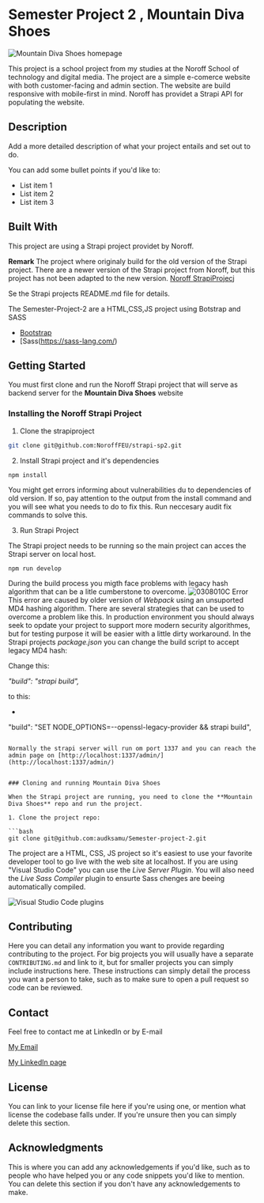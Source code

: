# Semester Project 2 , Mountain Diva Shoes

![Mountain Diva Shoes homepage](https://github.com/audksamu/Semester-Project-2/assets/61708040/d72ee972-10a4-4397-a8fa-850c2402ead3)

This project is a school project from my studies at the Noroff School of technology and digital media. The project are a simple e-comerce website with both customer-facing and admin section.
The website are build responsive with mobile-first in mind.
Noroff has providet a Strapi API for populating the website.

## Description

Add a more detailed description of what your project entails and set out to do.

You can add some bullet points if you'd like to:

- List item 1
- List item 2
- List item 3

## Built With

This project are using a Strapi project providet by Noroff.

**Remark** The project where originaly build for the old version of the Strapi project. There are a newer version of the Strapi project from Noroff, but this project has not been adapted to the new version.
[Noroff StrapiProjecj](https://github.com/NoroffFEU/strapi-sp2)

Se the Strapi projects README.md file for details.

The Semester-Project-2 are a HTML,CSS,JS project using Botstrap and SASS

- [Bootstrap](https://getbootstrap.com)
- [Sass(https://sass-lang.com/)

## Getting Started

You must first clone and run the Noroff Strapi project that will serve as backend server for the **Mountain Diva Shoes** website

### Installing the Noroff Strapi Project

1. Clone the strapiproject
```bash
git clone git@github.com:NoroffFEU/strapi-sp2.git
```

2. Install Strapi project and it's dependencies
```
npm install
```
You might get errors informing about vulnerabilities du to dependencies of old version.
If so, pay attention to the output from the install command and you will see what you needs to do to fix this.
Run neccesary audit fix commands to solve this.

3. Run Strapi Project

The Strapi project needs to be running so the main project can acces the Strapi server on local host.
```
npm run develop
```
During the build process you migth face problems with legacy hash algorithm that can be a litle cumberstone to overcome. ![0308010C Error](https://github.com/audksamu/Semester-Project-2/assets/61708040/31d431b7-4eff-4551-950c-60a774eb4284)
This error are caused by older version of *Webpack* using an unsuported MD4 hashing algorithm. There are several strategies that can be used to overcome a problem like this. In production environment you should always seek to opdate your project to support more modern security algorithmes, but for testing purpose it will be easier with a little dirty workaround.
In the Strapi projects *package.json* you can change the build script to accept legacy MD4 hash:

Change this: 

*"build": "strapi build",*

to this:

* ```bash
"build": "SET NODE_OPTIONS=--openssl-legacy-provider && strapi build",
``` *

Normally the strapi server will run om port 1337 and you can reach the admin page on [http://localhost:1337/admin/](http://localhost:1337/admin/)


### Cloning and running Mountain Diva Shoes

When the Strapi project are running, you need to clone the **Mountain Diva Shoes** repo and run the project.

1. Clone the project repo:

```bash
git clone git@github.com:audksamu/Semester-project-2.git
```
The project are a HTML, CSS, JS project so it's easiest to use your favorite developer tool to go live with the web site at localhost.
If you are using "Visual Studio Code" you can use the *Live Server Plugin*. You will also need the *Live Sass Compiler* plugin to ensurte Sass chenges are beeing automatically compiled.

![Visual Studio Code plugins](https://github.com/audksamu/Semester-Project-2/assets/61708040/9de48b49-fe19-4192-8dd0-679f103f1537)


## Contributing

Here you can detail any information you want to provide regarding contributing to the project. For big projects you will usually have a separate `CONTRIBUTING.md` and link to it, but for smaller projects you can simply include instructions here. These instructions can simply detail the process you want a person to take, such as to make sure to open a pull request so code can be reviewed.

## Contact

Feel free to contact me at LinkedIn or by E-mail

[My Email](kristinswork900@gmail.com)

[My LinkedIn page](linkedin.com/in/aud-kristin-s-996269192)

## License

You can link to your license file here if you're using one, or mention what license the codebase falls under. If you're unsure then you can simply delete this section.

## Acknowledgments

This is where you can add any acknowledgements if you'd like, such as to people who have helped you or any code snippets you'd like to mention. You can delete this section if you don't have any acknowledgements to make.
